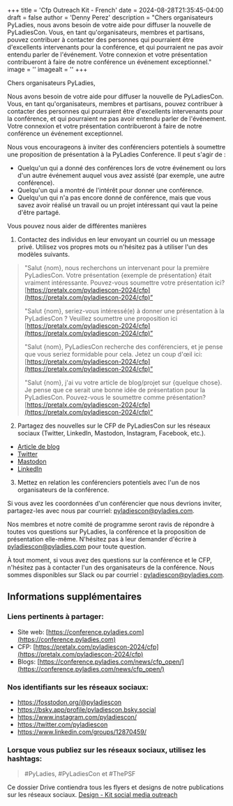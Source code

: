 +++
title = 'Cfp Outreach Kit - French'
date = 2024-08-28T21:35:45-04:00
draft = false
author = 'Denny Perez'
description = "Chers organisateurs PyLadies, nous avons besoin de votre aide pour diffuser la nouvelle de PyLadiesCon. Vous, en tant qu'organisateurs, membres et partisans, pouvez contribuer à contacter des personnes qui pourraient être d'excellents intervenants pour la conférence, et qui pourraient ne pas avoir entendu parler de l'événement. Votre connexion et votre présentation contribueront à faire de notre conférence un événement exceptionnel."
image = ''
imagealt = ''
+++

Chers organisateurs PyLadies,

Nous avons besoin de votre aide pour diffuser la nouvelle de PyLadiesCon. Vous,
en tant qu'organisateurs, membres et partisans, pouvez contribuer à contacter
des personnes qui pourraient être d'excellents intervenants pour la conférence,
et qui pourraient ne pas avoir entendu parler de l'événement. Votre connexion
et votre présentation contribueront à faire de notre conférence un événement
exceptionnel.

Nous vous encourageons à inviter des conférenciers potentiels à soumettre une
proposition de présentation à la PyLadies Conference. Il peut s'agir de :

- Quelqu'un qui a donné des conférences lors de votre événement ou lors d'un
  autre événement auquel vous avez assisté (par exemple, une autre conférence).
- Quelqu'un qui a montré de l'intérêt pour donner une conférence.
- Quelqu'un qui n'a pas encore donné de conférence, mais que vous savez avoir
  réalisé un travail ou un projet intéressant qui vaut la peine d'être partagé.

Vous pouvez nous aider de différentes manières

1. Contactez des individus en leur envoyant un courriel ou un message privé.
   Utilisez vos propres mots ou n'hésitez pas à utiliser l'un des modèles
   suivants.

> "Salut {nom}, nous recherchons un intervenant pour la première PyLadiesCon.
> Votre présentation {exemple de présentation} était vraiment intéressante.
> Pouvez-vous soumettre votre présentation ici?
> [https://pretalx.com/pyladiescon-2024/cfp](https://pretalx.com/pyladiescon-2024/cfp)”
>
> "Salut {nom}, seriez-vous intéressé(e) à donner une présentation à la
> PyLadiesCon ? Veuillez soumettre une proposition ici
> [https://pretalx.com/pyladiescon-2024/cfp](https://pretalx.com/pyladiescon-2024/cfp)”
>
> "Salut {nom}, PyLadiesCon recherche des conférenciers, et je pense que vous
> seriez formidable pour cela. Jetez un coup d'œil ici:
> [https://pretalx.com/pyladiescon-2024/cfp](https://pretalx.com/pyladiescon-2024/cfp)”
>
> "Salut {nom}, j'ai vu votre article de blog/projet sur {quelque chose}. Je
> pense que ce serait une bonne idée de présentation pour la PyLadiesCon.
> Pouvez-vous le soumettre comme présentation?
> [https://pretalx.com/pyladiescon-2024/cfp](https://pretalx.com/pyladiescon-2024/cfp)”

2. Partagez des nouvelles sur le CFP de PyLadiesCon sur les réseaux sociaux
   (Twitter, LinkedIn, Mastodon, Instagram, Facebook, etc.).

- [Article de blog](https://conference.pyladies.com/news/cfp_open/)
- [Twitter](https://x.com/pyladiescon/status/1824179923713659336)
- [Mastodon](https://fosstodon.org/@pyladiescon/112967895199872463)
- [LinkedIn](https://www.linkedin.com/posts/pyladiescon_pyladiescon-python-pyladies-activity-7229947209079795712-egx8?utm_source=share&utm_medium=member_desktop)

3. Mettez en relation les conférenciers potentiels avec l'un de nos
   organisateurs de la conférence.

Si vous avez les coordonnées d'un conférencier que nous devrions inviter,
partagez-les avec nous par courriel: [pyladiescon@pyladies.com](mailto:pyladiescon@pyladies.com).

Nos membres et notre comité de programme seront ravis de répondre à toutes vos
questions sur PyLadies, la conférence et la proposition de présentation
elle-même. N'hésitez pas à leur demander d'écrire à
[pyladiescon@pyladies.com](mailto:pyladiescon@pyladies.com) pour toute
question.

À tout moment, si vous avez des questions sur la conférence et le CFP,
n'hésitez pas à contacter l'un des organisateurs de la conférence. Nous sommes
disponibles sur Slack ou par courriel :
[pyladiescon@pyladies.com](mailto:pyladiescon@pyladies.com).

## Informations supplémentaires

### Liens pertinents à partager:

* Site web: [https://conference.pyladies.com](https://conference.pyladies.com)
* CFP: [https://pretalx.com/pyladiescon-2024/cfp](https://pretalx.com/pyladiescon-2024/cfp)
* Blogs: [https://conference.pyladies.com/news/cfp_open/](https://conference.pyladies.com/news/cfp_open/)

### Nos identifiants sur les réseaux sociaux:

- https://fosstodon.org/@pyladiescon
- https://bsky.app/profile/pyladiescon.bsky.social
- https://www.instagram.com/pyladiescon/
- https://twitter.com/pyladiescon
- https://www.linkedin.com/groups/12870459/

### Lorsque vous publiez sur les réseaux sociaux, utilisez les hashtags:

> \#PyLadies, \#PyLadiesCon et \#ThePSF

Ce dossier Drive contiendra tous les flyers et designs de notre
publications sur les réseaux sociaux. [Design - Kit social media
outreach](https://drive.google.com/drive/folders/1z6mkV1lp4pdxej3c3btlpwBaVLIwALPU?usp=sharing)

